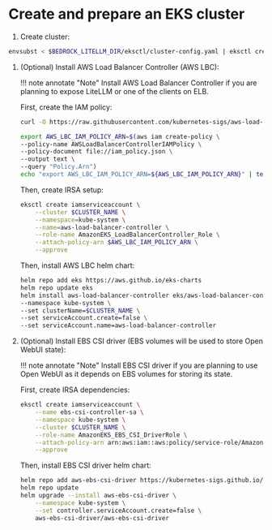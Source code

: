 # Create and prepare an EKS cluster

1. Create cluster:
```sh
envsubst < $BEDROCK_LITELLM_DIR/eksctl/cluster-config.yaml | eksctl create cluster -f -
```

1. (Optional) Install AWS Load Balancer Controller (AWS LBC):

    !!! note annotate "Note"
        Install AWS Load Balancer Controller if you are planning to expose LiteLLM or one of the clients on ELB.

    First, create the IAM policy:

    ```sh
    curl -O https://raw.githubusercontent.com/kubernetes-sigs/aws-load-balancer-controller/v2.7.2/docs/install/iam_policy.json

    export AWS_LBC_IAM_POLICY_ARN=$(aws iam create-policy \
    --policy-name AWSLoadBalancerControllerIAMPolicy \
    --policy-document file://iam_policy.json \
    --output text \
    --query "Policy.Arn")
    echo "export AWS_LBC_IAM_POLICY_ARN=${AWS_LBC_IAM_POLICY_ARN}" | tee -a ~/.bash_profile
    ```

    Then, create IRSA setup:
    ```sh
    eksctl create iamserviceaccount \
        --cluster $CLUSTER_NAME \
        --namespace=kube-system \
        --name=aws-load-balancer-controller \
        --role-name AmazonEKS_LoadBalancerController_Role \
        --attach-policy-arn $AWS_LBC_IAM_POLICY_ARN \
        --approve
    ```
    Then, install AWS LBC helm chart:
    ```sh
    helm repo add eks https://aws.github.io/eks-charts
    helm repo update eks
    helm install aws-load-balancer-controller eks/aws-load-balancer-controller \
    --namespace kube-system \
    --set clusterName=$CLUSTER_NAME \
    --set serviceAccount.create=false \
    --set serviceAccount.name=aws-load-balancer-controller 
    ```


1. (Optional) Install EBS CSI driver (EBS volumes will be used to store Open WebUI state):

    !!! note annotate "Note"
        Install EBS CSI driver if you are planning to use Open WebUI as it depends on EBS volumes for storing its state.

    First, create IRSA dependencies:
    ```sh
    eksctl create iamserviceaccount \
        --name ebs-csi-controller-sa \
        --namespace kube-system \
        --cluster $CLUSTER_NAME \
        --role-name AmazonEKS_EBS_CSI_DriverRole \
        --attach-policy-arn arn:aws:iam::aws:policy/service-role/AmazonEBSCSIDriverPolicy \
        --approve
    ```
    Then, install EBS CSI driver helm chart:
    ```sh
    helm repo add aws-ebs-csi-driver https://kubernetes-sigs.github.io/aws-ebs-csi-driver
    helm repo update
    helm upgrade --install aws-ebs-csi-driver \
        --namespace kube-system \
        --set controller.serviceAccount.create=false \
        aws-ebs-csi-driver/aws-ebs-csi-driver
    ```
